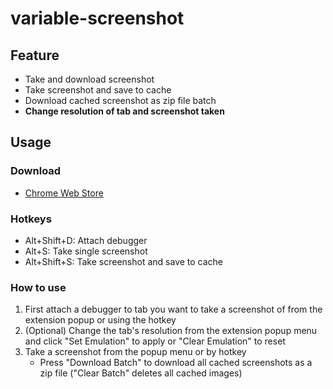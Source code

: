 # variable-screenshot

## Feature

- Take and download screenshot
- Take screenshot and save to cache
- Download cached screenshot as zip file batch
- **Change resolution of tab and screenshot taken**

## Usage

### Download
- [Chrome Web Store](https://chrome.google.com/webstore/detail/variable-screenshots/lolkajaijngnaehgjhaomacmdiddoell)

### Hotkeys
- Alt+Shift+D: Attach debugger
- Alt+S: Take single screenshot
- Alt+Shift+S: Take screenshot and save to cache

### How to use
1. First attach a debugger to tab you want to take a screenshot of from the extension popup or using the hotkey
2. (Optional) Change the tab's resolution from the extension popup menu and click "Set Emulation" to apply or "Clear Emulation" to reset
3. Take a screenshot from the popup menu or by hotkey
    - Press "Download Batch" to download all cached screenshots as a zip file ("Clear Batch" deletes all cached images)
